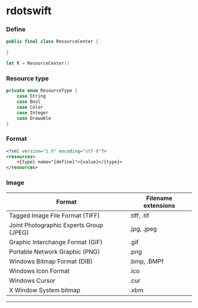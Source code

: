 # rdotswift

### Define

```swift
public final class ResourceCenter {
    
}

let R = ResourceCenter()
```

### Resource type

```swift
private enum ResourceType {
    case String
    case Bool
    case Color
    case Integer
    case Drawable
}
```

### Format

```xml
<?xml version="1.0" encoding="utf-8"?>
<resources>
    <{type} name="{define}">{value}</{type}>
</resources>
```

### Image

| Format | Filename extensions |
| --- | --- |
| Tagged Image File Format (TIFF) | .tiff, .tif |
| Joint Photographic Experts Group (JPEG) | .jpg, .jpeg |
| Graphic Interchange Format (GIF) | .gif |
| Portable Network Graphic (PNG) | .png |
| Windows Bitmap Format (DIB) | .bmp, .BMPf |
| Windows Icon Format | .ico |
| Windows Cursor | .cur |
| X Window System bitmap | .xbm |
****